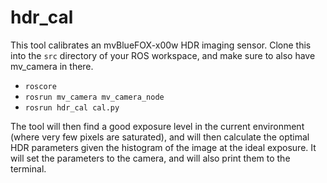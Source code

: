 hdr_cal
=======

This tool calibrates an mvBlueFOX-x00w HDR imaging sensor. Clone this into the `src` directory of your ROS workspace, and make sure to also have mv_camera in there.

 - `roscore`
 - `rosrun mv_camera mv_camera_node`
 - `rosrun hdr_cal cal.py`

 The tool will then find a good exposure level in the current environment (where very few pixels are saturated), and will then calculate the optimal HDR parameters given the histogram of the image at the ideal exposure. It will set the parameters to the camera, and will also print them to the terminal.
